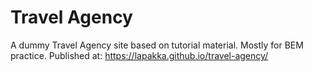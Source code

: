 # Travel Agency

A dummy Travel Agency site based on tutorial material. Mostly for BEM practice.
Published at: https://lapakka.github.io/travel-agency/
